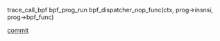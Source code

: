 
trace_call_bpf
bpf_prog_run
bpf_dispatcher_nop_func(ctx, prog->insnsi, prog->bpf_func)

[commit](https://github.com/torvalds/linux/commit/2541517c32be2531e0da59dfd7efc1ce844644f5)
